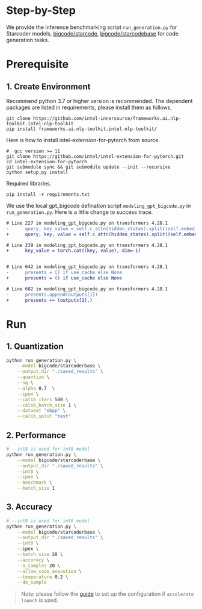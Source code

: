 # Step-by-Step
We provide the inference benchmarking script `run_generation.py` for Starcoder models, [bigcode/starcode](https://huggingface.co/bigcode/starcoder), [bigcode/starcodebase](https://huggingface.co/bigcode/starcoderbase) for code generation tasks. 


# Prerequisite​
## 1. Create Environment​
Recommend python 3.7 or higher version is recommended. The dependent packages are listed in requirements, please install them as follows,

```shell
git clone https://github.com/intel-innersource/frameworks.ai.nlp-toolkit.intel-nlp-toolkit
pip install frameworks.ai.nlp-toolkit.intel-nlp-toolkit/
```
Here is how to install intel-extension-for-pytorch from source.
```shell
#  gcc version >= 11
git clone https://github.com/intel/intel-extension-for-pytorch.git
cd intel-extension-for-pytorch
git submodule sync && git submodule update --init --recursive
python setup.py install
```

Required libraries.
```shell
pip install -r requirements.txt
```

We use the local gpt_bigcode defination script `modeling_gpt_bigcode.py` in `run_generation.py`. Here is a little change to success trace.
```diff
# Line 227 in modeling_gpt_bigcode.py on transformers 4.28.1
-      query, key_value = self.c_attn(hidden_states).split((self.embed_dim, 2 * self.kv_dim), dim=2)
+      query, key, value = self.c_attn(hidden_states).split((self.embed_dim, self.kv_dim, self.kv_dim), dim=2)

# Line 239 in modeling_gpt_bigcode.py on transformers 4.28.1
+      key_value = torch.cat((key, value), dim=-1)


# Line 642 in modeling_gpt_bigcode.py on transformers 4.28.1
-      presents = [] if use_cache else None
+      presents = () if use_cache else None

# Line 682 in modeling_gpt_bigcode.py on transformers 4.28.1
-      presents.append(outputs[1])
+      presents += (outputs[1],)

```


# Run

## 1. Quantization
``` bash
python run_generation.py \
    --model bigcode/starcoderbase \
    --output_dir "./saved_results" \
    --quantize \
    --sq \
    --alpha 0.7  \
    --ipex \
    --calib_iters 500 \
    --calib_batch_size 1 \
    --dataset "mbpp" \
    --calib_split "test"
```

## 2. Performance
```bash
# --int8 is used for int8 model
python run_generation.py \
    --model bigcode/starcoderbase \
    --output_dir "./saved_results" \
    --int8 \
    --ipex \
    --benchmark \
    --batch_size 1
```

## 3. Accuracy
```bash
# --int8 is used for int8 model
python run_generation.py \
    --model bigcode/starcoderbase \
    --output_dir "./saved_results" \
    --int8 \    
    --ipex \
    --batch_size 20 \
    --accuracy \
    --n_samples 20 \
    --allow_code_execution \
    --temperature 0.2 \
    --do_sample
```
>Note:
please follow the [guide](https://huggingface.co/docs/accelerate/usage_guides/ipex) to set up the configuration if `accelerate launch` is used.
